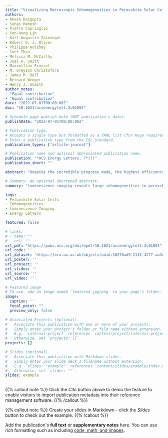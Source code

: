 ```yaml
---
title: "Visualizing Macroscopic Inhomogeneities in Perovskite Solar Cells"
authors:
- Akash Dasgupta
- Suhas Mahesh
- Pietro Caprioglio
- Yen-Hung Lin
- Karl-Augustin Zaininger
- Robert D. J. Oliver
- Philippe Holzhey
- Suer Zhou
- Melissa M. McCarthy
- Joel A. Smith
- Maximilian Frenzel
- M. Greyson Christoforo
- James M. Ball
- Bernard Wenger
- Henry J. Snaith
author_notes:
- "Equal contribution"
- "Equal contribution"
date: "2022-07-01T00:00:00Z"
doi: "10.1021/acsenergylett.2c01094"

# Schedule page publish date (NOT publication's date).
publishDate: "2022-07-01T00:00:00Z"

# Publication type.
# Accepts a single type but formatted as a YAML list (for Hugo requirements).
# Enter a publication type from the CSL standard.
publication_types: ["article-journal"]

# Publication name and optional abbreviated publication name.
publication: "*ACS Energy Letters, 7*(7)"
publication_short: ""

abstract: "Despite the incredible progress made, the highest efficiency perovskite solar cells are still restricted to small areas (<1 cm²). In large part, this stems from a poor understanding of the widespread spatial heterogeneity in devices. We overcome these limitations by using luminescence imaging to reveal large, millimeter-scale heterogeneities in the inferred electronic properties. We determine spatially resolved maps of 'charge collection quality', measured using the ratio of photoluminescence intensity at open and short circuit. These methods are applied to quantify inhomogeneities introduced by a wide range of transport layers, ranking them by suitability for upscaling. Our findings suggest that top-contacting transport layers are the dominant source of heterogeneity."

# Summary. An optional shortened abstract.
summary: "Luminescence imaging reveals large inhomogeneities in perovskite solar cells, providing insights into the development of efficient, large-area modules."

tags:
- Perovskite Solar Cells
- Inhomogeneities
- Luminescence Imaging
- Energy Letters

featured: false

# links:
# - name: ""
#   url: ""
url_pdf: "https://pubs.acs.org/doi/epdf/10.1021/acsenergylett.2c01094"
url_code: ''
url_dataset: 'https://ora.ox.ac.uk/objects/uuid:10276ad9-2131-4277-aa3d-ce9dddecbe2a'
url_poster: ''
url_project: ''
url_slides: ''
url_source: ''
url_video: ''

# Featured image
# To use, add an image named `featured.jpg/png` to your page's folder. 
image:
  caption: ''
  focal_point: ""
  preview_only: false

# Associated Projects (optional).
#   Associate this publication with one or more of your projects.
#   Simply enter your project's folder or file name without extension.
#   E.g. `internal-project` references `content/project/internal-project/index.md`.
#   Otherwise, set `projects: []`.
projects: []

# Slides (optional).
#   Associate this publication with Markdown slides.
#   Simply enter your slide deck's filename without extension.
#   E.g. `slides: "example"` references `content/slides/example/index.md`.
#   Otherwise, set `slides: ""`.
slides: example
---
```


{{% callout note %}}
Click the *Cite* button above to demo the feature to enable visitors to import publication metadata into their reference management software.
{{% /callout %}}

{{% callout note %}}
Create your slides in Markdown - click the *Slides* button to check out the example.
{{% /callout %}}

Add the publication's **full text** or **supplementary notes** here. You can use rich formatting such as including [code, math, and images](https://docs.hugoblox.com/content/writing-markdown-latex/).
